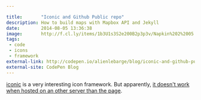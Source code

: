 ```yaml
---

title:       "Iconic and Github Public repo"
description: How to build maps with Mapbox API and Jekyll
date:        2014-08-05 13:36:38
image:       http://f.cl.ly/items/1b3U1s3S2e200B2p3p3v/Napkin%202%2005.08.14%202.04.08%20PM.png
tags:
 - code
 - icons
 - framework
external-link: http://codepen.io/alienlebarge/blog/iconic-and-github-public-repo
external-site: CodePen Blog
---
```


[iconic](https://useiconic.com/) is a very interesting icon framework. But apparently, [it doesn't work when hosted on an other server than the page](http://codepen.io/alienlebarge/blog/iconic-and-github-public-repo).
